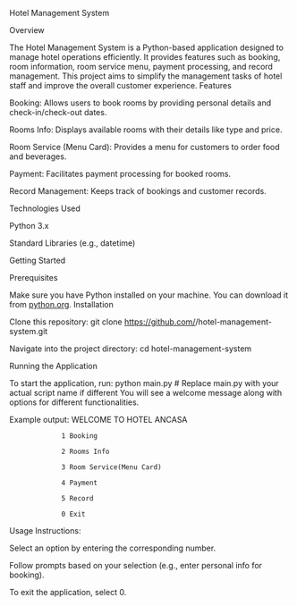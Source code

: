 Hotel Management System

Overview

The Hotel Management System is a Python-based application designed to manage hotel operations efficiently. It provides features such as booking, room information, room service menu, payment processing, and record management. This project aims to simplify the management tasks of hotel staff and improve the overall customer experience.
Features


Booking: Allows users to book rooms by providing personal details and check-in/check-out dates.

Rooms Info: Displays available rooms with their details like type and price.

Room Service (Menu Card): Provides a menu for customers to order food and beverages.

Payment: Facilitates payment processing for booked rooms.

Record Management: Keeps track of bookings and customer records.


Technologies Used


Python 3.x

Standard Libraries (e.g., datetime)


Getting Started

Prerequisites

Make sure you have Python installed on your machine. You can download it from [python.org](https://www.python.org/downloads/).
Installation

Clone this repository:
git clone https://github.com/<username>/hotel-management-system.git

Navigate into the project directory:
cd hotel-management-system

Running the Application

To start the application, run:
python main.py  # Replace main.py with your actual script name if different 
You will see a welcome message along with options for different functionalities.


Example output:
                WELCOME TO HOTEL ANCASA

                 1 Booking

                 2 Rooms Info

                 3 Room Service(Menu Card)

                 4 Payment

                 5 Record 

                 0 Exit 
Usage Instructions:


Select an option by entering the corresponding number.

Follow prompts based on your selection (e.g., enter personal info for booking).

To exit the application, select 0.


